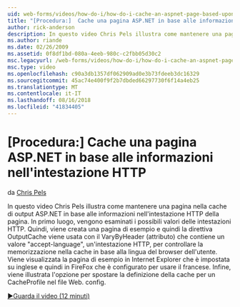```yaml
---
uid: web-forms/videos/how-do-i/how-do-i-cache-an-aspnet-page-based-upon-information-in-the-http-header
title: "[Procedura:]  Cache una pagina ASP.NET in base alle informazioni nell'intestazione HTTP | Microsoft Docs"
author: rick-anderson
description: In questo video Chris Pels illustra come mantenere una pagina nella cache di output ASP.NET in base alle informazioni nell'intestazione HTTP della pagina. Primo, l'intestazione HTTP potenziale...
ms.author: riande
ms.date: 02/26/2009
ms.assetid: 0f8df1bd-080a-4eeb-980c-c2fbb05d30c2
msc.legacyurl: /web-forms/videos/how-do-i/how-do-i-cache-an-aspnet-page-based-upon-information-in-the-http-header
msc.type: video
ms.openlocfilehash: c90a3db1357df062909ad0e3b73fdeeb3dc16329
ms.sourcegitcommit: 45ac74e400f9f2b7dbded66297730f6f14a4eb25
ms.translationtype: MT
ms.contentlocale: it-IT
ms.lasthandoff: 08/16/2018
ms.locfileid: "41834405"
---
```

<a name="how-do-i--cache-an-aspnet-page-based-upon-information-in-the-http-header"></a>[Procedura:]  Cache una pagina ASP.NET in base alle informazioni nell'intestazione HTTP
====================
da [Chris Pels](https://twitter.com/chrispels)

In questo video Chris Pels illustra come mantenere una pagina nella cache di output ASP.NET in base alle informazioni nell'intestazione HTTP della pagina. In primo luogo, vengono esaminati i possibili valori delle intestazioni HTTP. Quindi, viene creata una pagina di esempio e quindi la direttiva OutputCache viene usata con il VaryByHeader (attributo) che contiene un valore "accept-language", un'intestazione HTTP, per controllare la memorizzazione nella cache in base alla lingua del browser dell'utente. Viene visualizzata la pagina di esempio in Internet Explorer che è impostata su inglese e quindi in FireFox che è configurato per usare il francese. Infine, viene illustrata l'opzione per spostare la definizione della cache per un CacheProfile nel file Web. config.

[&#9654;Guarda il video (12 minuti)](https://channel9.msdn.com/Blogs/ASP-NET-Site-Videos/how-do-i-cache-an-aspnet-page-based-upon-information-in-the-http-header)

